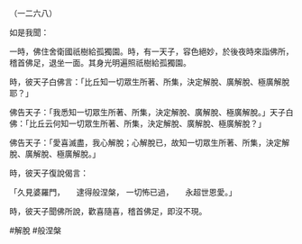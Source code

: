 （一二六八）

如是我聞：

一時，佛住舍衛國祇樹給孤獨園。時，有一天子，容色絕妙，於後夜時來詣佛所，稽首佛足，退坐一面。其身光明遍照祇樹給孤獨園。

時，彼天子白佛言：「比丘知一切眾生所著、所集，決定解脫、廣解脫、極廣解脫耶？」

佛告天子：「我悉知一切眾生所著、所集，決定解脫、廣解脫、極廣解脫。」天子白佛：「比丘云何知一切眾生所著、所集，決定解脫、廣解脫、極廣解脫？」

佛告天子：「愛喜滅盡，我心解脫；心解脫已，故知一切眾生所著、所集，決定解脫、廣解脫、極廣解脫。」

時，彼天子復說偈言：

「久見婆羅門，　　逮得般涅槃，
一切怖已過，　　永超世恩愛。」

時，彼天子聞佛所說，歡喜隨喜，稽首佛足，即沒不現。



#解脫
#般涅槃
